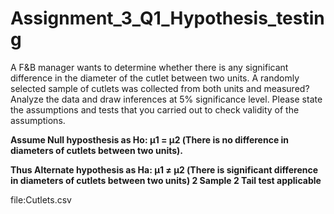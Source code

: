# Assignment_3_Q1_Hypothesis_testing
A F&B manager wants to determine whether there is any significant difference in the diameter of the cutlet between two units. A randomly selected sample of cutlets was collected from both units and measured? Analyze the data and draw inferences at 5% significance level. Please state the assumptions and tests that you carried out to check validity of the assumptions.

**Assume Null hyposthesis as Ho: μ1 = μ2 (There is no difference in diameters of cutlets between two units).**

**Thus Alternate hypothesis as Ha: μ1 ≠ μ2 (There is significant difference in diameters of cutlets between two units) 2 Sample 2 Tail test applicable**


file:Cutlets.csv
